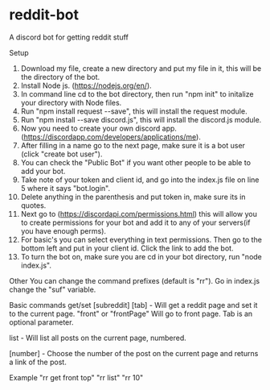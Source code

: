 # reddit-bot
A discord bot for getting reddit stuff

Setup
1. Download my file, create a new directory and put my file in it, this will be the directory of the bot.
1. Install Node js. (https://nodejs.org/en/).
1. In command line cd to the bot directory, then run "npm init" to initalize your directory with Node files.
1. Run "npm install request --save", this will install the request module.
1. Run "npm install --save discord.js", this will install the discord.js module.
1. Now you need to create your own discord app. (https://discordapp.com/developers/applications/me).
1. After filling in a name go to the next page, make sure it is a bot user (click "create bot user").
1. You can check the "Public Bot" if you want other people to be able to add your bot.
1. Take note of your token and client id, and go into the index.js file on line 5 where it says "bot.login".
1. Delete anything in the parenthesis and put token in, make sure its in quotes.
1. Next go to (https://discordapi.com/permissions.html) this will allow you to create permissions for your bot and add it to any of your servers(if you have enough perms).
1. For basic's you can select everything in text permissions. Then go to the bottom left and put in your client id. Click the link to add the bot.
1. To turn the bot on, make sure you are cd in your bot directory, run "node index.js".


Other
You can change the command prefixes (default is "rr"). Go in index.js change the "suf" variable.

Basic commands
get/set [subreddit] [tab] - Will get a reddit page and set it to the current page. "front" or "frontPage" Will go to front page. Tab is an optional parameter.

list - Will list all posts on the current page, numbered.

[number] - Choose the number of the post on the current page and returns a link of the post.

Example
"rr get front top"
"rr list"
"rr 10"
